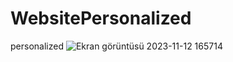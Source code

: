 #  WebsitePersonalized
 personalized
![Ekran görüntüsü 2023-11-12 165714](https://github.com/erengorkemsahin/WebSiteDeneme/assets/150356436/9528d5d4-fdaf-49c0-9f6f-ed8e1f786341)
